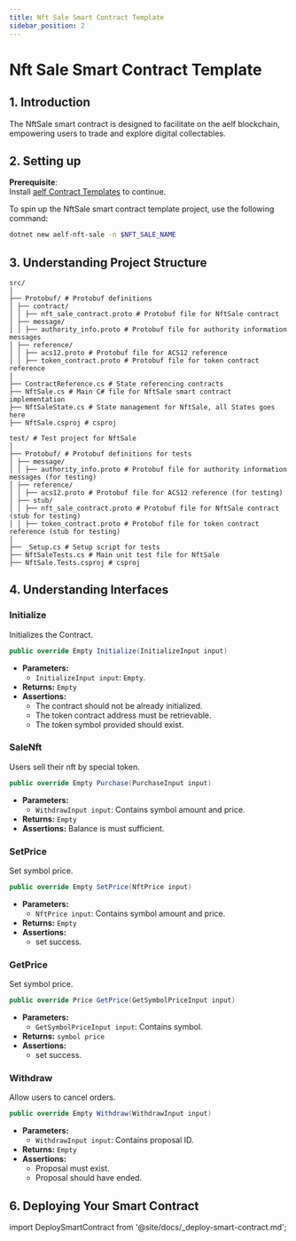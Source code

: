 ```yaml
---
title: Nft Sale Smart Contract Template
sidebar_position: 2
---
```


# Nft Sale Smart Contract Template

## 1. Introduction

The NftSale smart contract is designed to facilitate on the aelf blockchain, empowering users to trade and explore digital collectables.

## 2. Setting up

**Prerequisite**:  
Install [aelf Contract Templates](index.md) to continue.

To spin up the NftSale smart contract template project, use the following command:
```bash title="Terminal"
dotnet new aelf-nft-sale -n $NFT_SALE_NAME
```

## 3. Understanding Project Structure
```text title="NftSale Project Structure"
src/
│
├── Protobuf/ # Protobuf definitions
│ ├── contract/
│ │ ├── nft_sale_contract.proto # Protobuf file for NftSale contract
│ ├── message/
│ │ ├── authority_info.proto # Protobuf file for authority information messages
│ ├── reference/
│ │ ├── acs12.proto # Protobuf file for ACS12 reference
│ │ ├── token_contract.proto # Protobuf file for token contract reference
│
├── ContractReference.cs # State referencing contracts
├── NftSale.cs # Main C# file for NftSale smart contract implementation
├── NftSaleState.cs # State management for NftSale, all States goes here
├── NftSale.csproj # csproj

test/ # Test project for NftSale
│
├── Protobuf/ # Protobuf definitions for tests
│ ├── message/
│ │ ├── authority_info.proto # Protobuf file for authority information messages (for testing)
│ ├── reference/
│ │ ├── acs12.proto # Protobuf file for ACS12 reference (for testing)
│ ├── stub/
│ │ ├── nft_sale_contract.proto # Protobuf file for NftSale contract (stub for testing)
│ │ ├── token_contract.proto # Protobuf file for token contract reference (stub for testing)
│
├── _Setup.cs # Setup script for tests
├── NftSaleTests.cs # Main unit test file for NftSale
├── NftSale.Tests.csproj # csproj
```

## 4. Understanding Interfaces

### Initialize
Initializes the Contract.
```csharp
public override Empty Initialize(InitializeInput input)
```
- **Parameters:**
    - `InitializeInput input`: `Empty`.
- **Returns:** `Empty`
- **Assertions:**
    - The contract should not be already initialized.
    - The token contract address must be retrievable.
    - The token symbol provided should exist.

### SaleNft
Users sell their nft by special token.
```csharp
public override Empty Purchase(PurchaseInput input)
```
- **Parameters:**
    - `WithdrawInput input`: Contains symbol amount and price.
- **Returns:** `Empty`
- **Assertions:**
Balance is must sufficient.

### SetPrice
Set symbol price.
```csharp
public override Empty SetPrice(NftPrice input)
```
- **Parameters:**
  - `NftPrice input`: Contains symbol amount and price.
- **Returns:** `Empty`
- **Assertions:**
  - set success.


### GetPrice
Set symbol price.
```csharp
public override Price GetPrice(GetSymbolPriceInput input)
```
- **Parameters:**
  - `GetSymbolPriceInput input`: Contains symbol.
- **Returns:** `symbol price`
- **Assertions:**
  - set success.

### Withdraw
Allow users to cancel orders.
```csharp
public override Empty Withdraw(WithdrawInput input)
```
- **Parameters:**
  - `WithdrawInput input`: Contains proposal ID.
- **Returns:** `Empty`
- **Assertions:**
  - Proposal must exist.
  - Proposal should have ended.

## 6. Deploying Your Smart Contract

import DeploySmartContract from '@site/docs/\_deploy-smart-contract.md';

<DeploySmartContract/>
